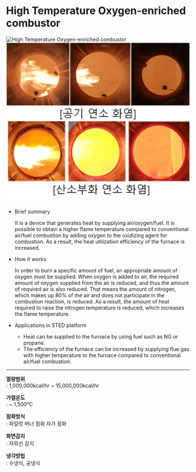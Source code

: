 # High Temperature Oxygen-enriched combustor

![High Temperature Oxygen-enriched combustor](https://cdn.imweb.me/thumbnail/20180118/5a6061391ea71.jpg)
![High Temperature Oxygen-enriched combustor](./cmb-oxht-01.png)

- Brief summary

  It is a device that generates heat by supplying air/oxygen/fuel. It is possible to obtain a higher flame temperature compared to conventional air/fuel combustion by adding oxygen to the oxidizing agent for combustion. As a result, the heat utilization efficiency of the furnace is increased.

- How it works

  In order to burn a specific amount of fuel, an appropriate amount of oxygen must be supplied. When oxygen is added to air, the required amount of oxygen supplied from the air is reduced, and thus the amount of required air is also reduced. That means the amount of nitrogen, which makes up 80% of the air and does not participate in the combustion reaction, is reduced. As a result, the amount of heat required to raise the nitrogen temperature is reduced, which increases the flame temperature.

- Applications in STED platform
  - Heat can be supplied to the furnace by using fuel such as NG or propane.
  - The efficiency of the furnace can be increased by supplying flue gas with higher temperature to the furnace compared to conventional air/fuel combustion.

---

**열량범위**  
: 1,000,000kcal/hr ~ 15,000,000kcal/hr

**가열온도**  
: ~ 1,500℃

**점화방식**  
: 파일럿 버너 점화 자가 점화

**화면감지**  
: 자외선 감지

**냉각방법**  
: 수냉식, 공냉식
